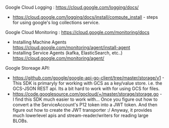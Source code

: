 Google Cloud Logging : https://cloud.google.com/logging/docs/
- https://cloud.google.com/logging/docs/install/compute_install - steps for using google's log collections service.  

Google Cloud Monitoring : https://cloud.google.com/monitoring/docs 
- Installing Machine Agents https://cloud.google.com/monitoring/agent/install-agent
- Installing Service Agents (kafka, ElasticSearch, etc..) https://cloud.google.com/monitoring/agent/


Google Storeage API: 
- https://github.com/google/google-api-go-client/tree/master/storage/v1 - This SDK is primaryly for working with GCS as a key/value store.  i.e. the GCS-JSON REST api.  Its a bit hard to work with for using GCS for files.
- https://code.googlesource.com/gocloud/+/master/storage/storage.go - I find this SDK much easier to work with... Once you figure out how to convert a the ServiceAccount's P12 token into a JWT token.  And then figure out how to create the JWT transporter :/  Anyway, it provides much lowerlevel apis and stream-reader/writers for reading large BLOBs. 
  
